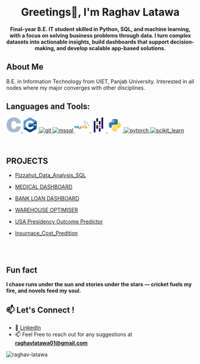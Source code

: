 
<h1 align="center">Greetings👋, I'm Raghav Latawa</h1>
<h4 align="center">Final-year B.E. IT student skilled in Python, SQL, and machine learning, with a focus on solving business problems through data.
I turn complex datasets into actionable insights, build dashboards that support decision-making, and develop scalable app-based solutions. </h4>

## About Me
B.E. in Information Technology from UIET, Panjab University.
Interested in all nodes where my major converges with other disciplines.



<h2 align="left">Languages and Tools:</h2>
<p align="left"> <a href="https://www.cprogramming.com/" target="_blank" rel="noreferrer"> <img src="https://raw.githubusercontent.com/devicons/devicon/master/icons/c/c-original.svg" alt="c" width="40" height="40"/> </a> <a href="https://www.w3schools.com/cpp/" target="_blank" rel="noreferrer"> <img src="https://raw.githubusercontent.com/devicons/devicon/master/icons/cplusplus/cplusplus-original.svg" alt="cplusplus" width="40" height="40"/> </a> <a href="https://git-scm.com/" target="_blank" rel="noreferrer"> <img src="https://www.vectorlogo.zone/logos/git-scm/git-scm-icon.svg" alt="git" width="40" height="40"/> </a> <a href="https://www.microsoft.com/en-us/sql-server" target="_blank" rel="noreferrer"> <img src="https://www.svgrepo.com/show/303229/microsoft-sql-server-logo.svg" alt="mssql" width="40" height="40"/> </a> <a href="https://www.mysql.com/" target="_blank" rel="noreferrer"> <img src="https://raw.githubusercontent.com/devicons/devicon/master/icons/mysql/mysql-original-wordmark.svg" alt="mysql" width="40" height="40"/> </a> <a href="https://pandas.pydata.org/" target="_blank" rel="noreferrer"> <img src="https://raw.githubusercontent.com/devicons/devicon/2ae2a900d2f041da66e950e4d48052658d850630/icons/pandas/pandas-original.svg" alt="pandas" width="40" height="40"/> </a> <a href="https://www.python.org" target="_blank" rel="noreferrer"> <img src="https://raw.githubusercontent.com/devicons/devicon/master/icons/python/python-original.svg" alt="python" width="40" height="40"/> </a> <a href="https://pytorch.org/" target="_blank" rel="noreferrer"> <img src="https://www.vectorlogo.zone/logos/pytorch/pytorch-icon.svg" alt="pytorch" width="40" height="40"/> </a> <a href="https://scikit-learn.org/" target="_blank" rel="noreferrer"> <img src="https://upload.wikimedia.org/wikipedia/commons/0/05/Scikit_learn_logo_small.svg" alt="scikit_learn" width="40" height="40"/> </a> </p>

<br>

## PROJECTS

-  [Pizzahut_Data_Analysis_SQL](https://github.com/Raghav-Latawa/Pizzahut_Data_Analysis_SQL)

-  [MEDICAL DASHBOARD](https://github.com/Raghav-Latawa/Medical_Dashboard)

-  [BANK LOAN DASHBOARD](https://github.com/Raghav-Latawa/Bank_Loan_Dashboard)
  
-  [WAREHOUSE OPTIMISER](https://github.com/Raghav-Latawa/Warehouse-Optimiser)

-  [USA Presidency Outcome Predictor](https://github.com/Raghav-Latawa/USA_Presidency_Outcome_Predictor)

-  [Insurnace_Cost_Predition](https://github.com/Raghav-Latawa/Medical_Insurance_cost_prediction)
<br>
<br>

  
  
 ## Fun fact
 **I chase runs under the sun and stories under the stars — cricket fuels my fire, and novels feed my soul.**
<br>

## 📫 Let's Connect !

- 🔗 [LinkedIn](https://www.linkedin.com/in/raghavlatawa/)
  <br>
- 📫 Feel Free to reach out for any suggestions at **raghavlatawa01@gmail.com**
  <br>

<p><img align="left" src="https://github-readme-stats.vercel.app/api/top-langs?username=raghav-latawa&show_icons=true&locale=en&layout=compact" alt="raghav-latawa" /></p>



